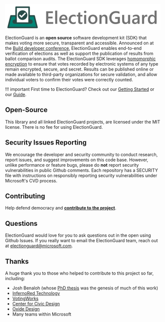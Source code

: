 # 

![Microsoft Defending Democracy Program: ElectionGuard](images/electionguard-banner.svg)

ElectionGuard is an **open source** software development kit (SDK) that makes voting more secure, transparent and accessible. Announced on at the [Build developer conference](https://blogs.microsoft.com/on-the-issues/?p=63211), ElectionGuard enables end-to-end verification of elections as well as support the publication of results from ballot comparison audits. The ElectionGuard SDK leverages [homomorphic encryption](https://en.wikipedia.org/wiki/Homomorphic_encryption) to ensure that votes recorded by electronic systems of any type remain encrypted, secure, and secret. Results can be published online or made available to third-party organizations for secure validation, and allow individual voters to confirm their votes were correctly counted. 

!!! important
    First time to ElectionGuard? Check out our [Getting Started](Getting_Started.md) or our [Guide](guide/Overview.md).

## Open-Source
This library and all linked ElectionGuard projects, are licensed under the MIT license. There is no fee for using ElectionGuard.

## Security Issues Reporting

We encourage the developer and security community to conduct research, report issues, and suggest improvements on this code base. However, unlike performance or feature bugs, please do **not** report security vulnerabilities in public Github comments. Each repository has a SECURITY file with instructions on responsibly reporting security vulnerabilities under Microsoft's CVD process.

## Contributing

Help defend democracy and **[contribute to the project][]**.

[Contribute to the project]: https://github.com/microsoft/electionguard/blob/main/CONTRIBUTING.md

## Questions

ElectionGuard would love for you to ask questions out in the open using Github Issues. If you really want to email the ElectionGuard team, reach out at [electionguard@microsoft.com](mailto:electionguard@microsoft.com).

## Thanks
A huge thank you to those who helped to contribute to this project so far, including:

* Josh Benaloh (whose [PhD thesis](https://www.microsoft.com/en-us/research/publication/verifiable-secret-ballot-elections/) was the genesis of much of this work)
* [InfernoRed Technology](https://infernored.com/)
* [VotingWorks](https://voting.works/)
* [Center for Civic Design](https://civicdesign.org/)
* [Oxide Design](https://oxidedesign.com/)
* Many teams within Microsoft